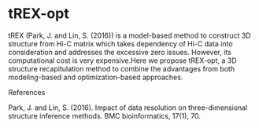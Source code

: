 # tREX-opt

tREX (Park, J. and Lin, S. (2016)) is a model-based method to construct 3D structure from Hi-C matrix which takes dependency of Hi-C data into consideration and addresses the excessive zero issues. However, its computational cost is very expensive.Here we propose tREX-opt, a 3D structure recapitulation method to combine the advantages from both modeling-based and optimization-based approaches.

References

Park, J. and Lin, S. (2016). Impact of data resolution on three-dimensional structure inference methods. BMC bioinformatics, 17(1), 70.
